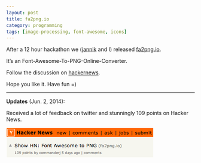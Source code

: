 ```yaml
---
layout: post
title: fa2png.io
category: programming
tags: [image-processing, font-awesome, icons]
---
```


After a 12 hour hackathon we ([jannik](http://jannikweyrich.com/) and I) released [fa2png.io](http://fa2png.io/).

It’s an Font-Awesome-To-PNG-Online-Converter.

Follow the discussion on [hackernews](https://news.ycombinator.com/item?id=7805594).

Hope you like it. Have fun =)

---

**Updates** (Jun. 2, 2014):

Received a lot of feedback on twitter and stunningly 109 points on Hacker News.

![Hacker News Screenshot](/res/fa2png_on_hackernews.png)
